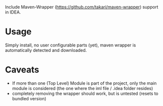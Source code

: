 Include Maven-Wrapper (https://github.com/takari/maven-wrapper) support in
IDEA.

# Usage

Simply install, no user configurable parts (yet), maven wrapper is automatically detected
and downloaded.

# Caveats

- If more than one (Top Level) Module is part of the project, only the main
module is considered (the one where the iml file / .idea folder resides)
- completely removing the wrapper should work, but is untested (resets to bundled version)




